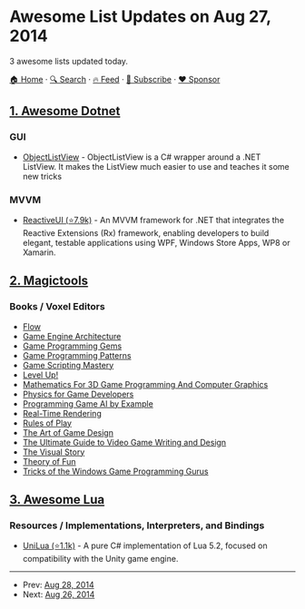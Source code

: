 # Awesome List Updates on Aug 27, 2014

3 awesome lists updated today.

[🏠 Home](/README.md) · [🔍 Search](https://www.trackawesomelist.com/search/) · [🔥 Feed](https://www.trackawesomelist.com/rss.xml) · [📮 Subscribe](https://trackawesomelist.us17.list-manage.com/subscribe?u=d2f0117aa829c83a63ec63c2f&id=36a103854c) · [❤️  Sponsor](https://github.com/sponsors/theowenyoung)



## [1. Awesome Dotnet](/content/quozd/awesome-dotnet/README.md)

### GUI

*   [ObjectListView](http://objectlistview.sourceforge.net/cs/index.html) - ObjectListView is a C# wrapper around a .NET ListView. It makes the ListView much easier to use and teaches it some new tricks

### MVVM

*   [ReactiveUI (⭐7.9k)](https://github.com/reactiveui/reactiveui/) - An MVVM framework for .NET that integrates the Reactive Extensions (Rx) framework, enabling developers to build elegant, testable applications using WPF, Windows Store Apps, WP8 or Xamarin.

## [2. Magictools](/content/ellisonleao/magictools/README.md)

### Books / Voxel Editors

*   [Flow](http://www.amazon.com/Flow-The-Psychology-Optimal-Experience/dp/0061339202/)
*   [Game Engine Architecture](http://www.gameenginebook.com/)
*   [Game Programming Gems](http://www.amazon.com/Game-Programming-Gems-CD/dp/1584500492)
*   [Game Programming Patterns](http://gameprogrammingpatterns.com/)
*   [Game Scripting Mastery](http://www.amazon.com/Scripting-Mastery-Premier-Press-Development/dp/1931841578)
*   [Level Up!](http://www.amazon.com/dp/047068867X?tag=game-prog-books-20)
*   [Mathematics For 3D Game Programming And Computer Graphics](http://www.amazon.com/dp/1435458869?tag=game-prog-books-20)
*   [Physics for Game Developers](http://www.amazon.com/Physics-Game-Developers-David-Bourg/dp/0596000065)
*   [Programming Game AI by Example](http://www.amazon.com/dp/1556220782?tag=game-prog-books-20)
*   [Real-Time Rendering](http://www.amazon.com/Real-Time-Rendering-Third-Edition-Akenine-Moller/dp/1568814240/)
*   [Rules of Play](http://www.amazon.com/Rules-Play-Game-Design-Fundamentals/dp/0262240459/)
*   [The Art of Game Design](http://www.amazon.com/The-Art-Game-Design-lenses/dp/0123694965/)
*   [The Ultimate Guide to Video Game Writing and Design](http://www.goodreads.com/book/show/391752.The_Ultimate_Guide_to_Video_Game_Writing_and_Design)
*   [The Visual Story](http://www.amazon.com/The-Visual-Story-Creating-Structure/dp/0240807790/)
*   [Theory of Fun](http://www.amazon.com/Theory-Game-Design-Raph-Koster/dp/1449363210/)
*   [Tricks of the Windows Game Programming Gurus](http://www.amazon.com/Tricks-Windows-Game-Programming-Gurus/dp/0672313618)

## [3. Awesome Lua](/content/LewisJEllis/awesome-lua/README.md)

### Resources / Implementations, Interpreters, and Bindings

*   [UniLua (⭐1.1k)](https://github.com/xebecnan/UniLua) - A pure C# implementation of Lua 5.2, focused on compatibility with the Unity game engine.

---

- Prev: [Aug 28, 2014](/content/2014/08/28/README.md)
- Next: [Aug 26, 2014](/content/2014/08/26/README.md)